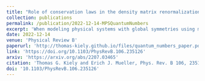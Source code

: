 ```yaml
---
title: "Role of conservation laws in the density matrix renormalization group"
collection: publications
permalink: /publication/2022-12-14-MPSQuantumNumbers
excerpt: 'When modeling physical systems with global symmetries using matrix product states, one can encode the symmetry as a block-sparse constraint on the tensor products. This, in effect, constrains the accessible variational manifold to states that explicitly obey the imposed symmetry. Such techniques are indispensable when modeling finite-sized systems. In the thermodynamic limit, however, it is not obvious how such a constraint will interact with the tendency of systems to spontaneously break a symmetry. We study two examples of critical Luttinger liquids using infinite matrix product states with and without imposed symmetries. We determine that the relative performance of each variational state is a scaling function of the Luttinger parameter, and we quantify a variety of practical considerations.'
date: 2022-12-14
venue: 'Physical Review B'
paperurl: 'http://thomas-kiely.github.io/files/quantum_numbers_paper.pdf'
link: 'https://doi.org/10.1103/PhysRevB.106.235126'
arxiv: 'https://arxiv.org/abs/2207.03465'
citation: 'Thomas G. Kiely and Erich J. Mueller, Phys. Rev. B 106, 235126 (2022)'
doi: '10.1103/PhysRevB.106.235126'
---
```

<!-- This paper is about the number 1. The number 2 is left for future work.

[Download paper here](http://academicpages.github.io/files/paper1.pdf)

Recommended citation: T. G. Kiely and Erich J. Mueller, Phys. Rev. B 104, 165143 (2021) -->
